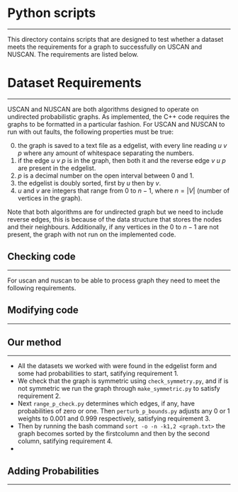 # Python scripts
---------------

This directory contains scripts that are designed to test whether a dataset meets the requirements for a graph to successfully on USCAN and NUSCAN.
The requirements are listed below.


# Dataset Requirements
-----------------------

USCAN and NUSCAN are both algorithms designed to operate on undirected probabilistic graphs. As implemented, the C++ code requires the graphs to be formatted in a particular fashion. For USCAN and NUSCAN to run with out faults, the following properties must be true:

0. the graph is saved to a text file as a edgelist, with every line reading $u$  $v$  $p$ where any amount of whitespace separating the numbers.
1. if the edge $u$  $v$  $p$ is in the graph, then both it and the reverse edge $v$  $u$  $p$ are present in the edgelist.
2. $p$ is a decimal number on the open interval between 0 and 1.
3. the edgelist is doubly sorted, first by $u$ then by $v$.
4. $u$ and $v$ are integers that range from $0$ to $n-1$, where $n = |V|$ (number of vertices in the graph).


Note that both algorithms are for undirected graph but we need to include reverse edges, this is because of the data structure that stores the nodes and their neighbours. Additionally, if any vertices in the $0$ to $n-1$ are not present, the graph with not run on the implemented code.


## Checking code
-----------------

For uscan and nuscan to be able to process graph they need to meet the following requirements.


## Modifying code
---------------


## Our method
---------------

+ All the datasets we worked with were found in the edgelist form and some had probabilities to start, satifying requirement 1.
+ We check that the graph is symmetric using `check_symmetry.py`, and if is not symmetric we run the graph through `make_symmetric.py` to satisfy requirement 2.
+ Next `range_p_check.py` determines which edges, if any, have probabilities of zero or one. Then `perturb_p_bounds.py` adjusts any $0$ or $1$ weights to $0.001$ and $0.999$ respectively, satisfying requirement 3.
+ Then by running the bash command `sort -o -n -k1,2 <graph.txt>` the graph becomes sorted by the firstcolumn and then by the second column, satifying requirement 4.
+



## Adding Probabilities
------------------------


